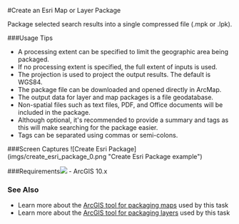 #Create an Esri Map or Layer Package

Package selected search results into a single compressed file (.mpk or .lpk).

###Usage Tips
  - A processing extent can be specified to limit the geographic area being packaged.
  - If no processing extent is specified, the full extent of inputs is used.
  - The projection is used to project the output results. The default is WGS84.
  - The package file can be downloaded and opened directly in ArcMap.
  - The output data for layer and map packages is a file geodatabase.
  - Non-spatial files such as text files, PDF, and Office documents will be included in the package.
  - Although optional, it's recommended to provide a summary and tags as this will make searching for the package easier.
  - Tags can be separated using commas or semi-colons.

###Screen Captures
![Create Esri Package] (imgs/create_esri_package_0.png "Create Esri Package example")

###Requirements![](http://i.imgur.com/J0MvXyb.png)
    - ArcGIS 10.x

### See Also
[ArcGIS tool for packaging maps]: http://resources.arcgis.com/en/help/main/10.2/#/Package_Map/0017000000q5000000/ "Package Map"
[ArcGIS tool for packaging layers]: http://resources.arcgis.com/en/help/main/10.2/#/Package_Layer/0017000000q4000000/ "Package Layer"
- Learn more about the [ArcGIS tool for packaging maps] used by this task
- Learn more about the [ArcGIS tool for packaging layers] used by this task